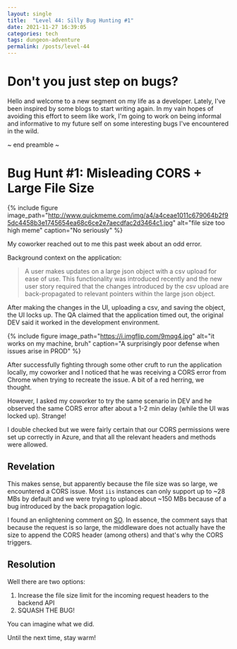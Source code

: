 ```yaml
---
layout: single
title:  "Level 44: Silly Bug Hunting #1"
date: 2021-11-27 16:39:05
categories: tech
tags: dungeon-adventure
permalink: /posts/level-44
---
```


# Don't you just step on bugs?

Hello and welcome to a new segment on my life as a developer. Lately, I've been inspired by some blogs to start writing again. In my vain hopes of avoiding this effort to seem like work, I'm going to work on being informal and informative to my future self on some interesting bugs I've encountered in the wild.

~ end preamble ~

# Bug Hunt #1: Misleading CORS + Large File Size

{% include figure image_path="http://www.quickmeme.com/img/a4/a4ceae1011c679064b2f95dc4458b3e1745654ea68c6ce2e7aecdfac2d3464c1.jpg" alt="file size too high meme" caption="No seriously" %}

My coworker reached out to me this past week about an odd error. 

Background context on the application: 
> A user makes updates on a large json object with a csv upload for ease of use. This functionality was introduced recently and the new user story required that the changes introduced by the csv upload are back-propagated to relevant pointers within the large json object.

After making the changes in the UI, uploading a csv, and saving the object, the UI locks up. The QA claimed that the application timed out, the original DEV said it worked in the development environment. 

{% include figure image_path="https://i.imgflip.com/9mqg4.jpg" alt="it works on my machine, bruh" caption="A surprisingly poor defense when issues arise in PROD" %}

After successfully fighting through some other cruft to run the application locally, my coworker and I noticed that he was receiving a CORS error from Chrome when trying to recreate the issue. A bit of a red herring, we thought.

However, I asked my coworker to try the same scenario in DEV and he observed the same CORS error after about a 1-2 min delay (while the UI was locked up). Strange!

I double checked but we were fairly certain that our CORS permissions were set up correctly in Azure, and that all the relevant headers and methods were allowed.

## Revelation

This makes sense, but apparently because the file size was so large, we encountered a CORS issue. Most `iis` instances can only support up to ~28 MBs by default and we were trying to upload about ~150 MBs because of a bug introduced by the back propagation logic.

I found an enlightening comment on [SO](https://stackoverflow.com/questions/33399267/cors-error-when-uploading-larger-files). In essence, the comment says that because the request is so large, the middleware does not actually have the size to append the CORS header (among others) and that's why the CORS triggers.

## Resolution
Well there are two options:
1. Increase the file size limit for the incoming request headers to the backend API
2. SQUASH THE BUG!

You can imagine what we did.

Until the next time, stay warm!